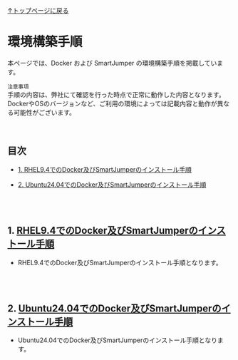 [↑トップページに戻る](./README.md)
<br>
# 環境構築手順

本ページでは、Docker および SmartJumper の環境構築手順を掲載しています。

`注意事項`  
手順の内容は、弊社にて確認を行った時点で正常に動作した内容となります。  
DockerやOSのバージョンなど、ご利用の環境によっては記載内容と動作が異なる可能性がございます。  

<br>

## 目次
- [1. RHEL9.4でのDocker及びSmartJumperのインストール手順](./environment_construction.md#1-RHEL9.4でのDocker及びSmartJumperのインストール手順)

- [2. Ubuntu24.04でのDocker及びSmartJumperのインストール手順](./environment_construction.md#2-Ubuntu24.04でのDocker及びSmartJumperのインストール手順)

<br>
<br>

## 1. [RHEL9.4でのDocker及びSmartJumperのインストール手順](./contents/docker_jumper_install_rhel94.md)

* RHEL9.4でのDocker及びSmartJumperのインストール手順となります。

<br>
<br>

## 2. [Ubuntu24.04でのDocker及びSmartJumperのインストール手順](./contents/docker_jumper_install_ubuntu2404.md)

* Ubuntu24.04でのDocker及びSmartJumperのインストール手順となります。
